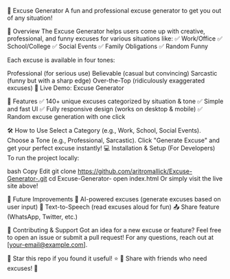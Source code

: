 📜 Excuse Generator
A fun and professional excuse generator to get you out of any situation!



🚀 Overview
The Excuse Generator helps users come up with creative, professional, and funny excuses for various situations like:
✅ Work/Office
✅ School/College
✅ Social Events
✅ Family Obligations
✅ Random Funny

Each excuse is available in four tones:

Professional (for serious use)
Believable (casual but convincing)
Sarcastic (funny but with a sharp edge)
Over-the-Top (ridiculously exaggerated excuses)
🔗 Live Demo: Excuse Generator

🎯 Features
✅ 140+ unique excuses categorized by situation & tone
✅ Simple and fast UI
✅ Fully responsive design (works on desktop & mobile)
✅ Random excuse generation with one click

🛠 How to Use
Select a Category (e.g., Work, School, Social Events).
Choose a Tone (e.g., Professional, Sarcastic).
Click "Generate Excuse" and get your perfect excuse instantly!
💻 Installation & Setup (For Developers)
To run the project locally:

bash
Copy
Edit
git clone https://github.com/aritromallick/Excuse-Generator-.git
cd Excuse-Generator-
open index.html
Or simply visit the live site above!

📌 Future Improvements
🚀 AI-powered excuses (generate excuses based on user input)
🎤 Text-to-Speech (read excuses aloud for fun)
📤 Share feature (WhatsApp, Twitter, etc.)

📧 Contributing & Support
Got an idea for a new excuse or feature? Feel free to open an issue or submit a pull request!
For any questions, reach out at [your-email@example.com].

🔹 Star this repo if you found it useful! ⭐
🔹 Share with friends who need excuses! 🤣
